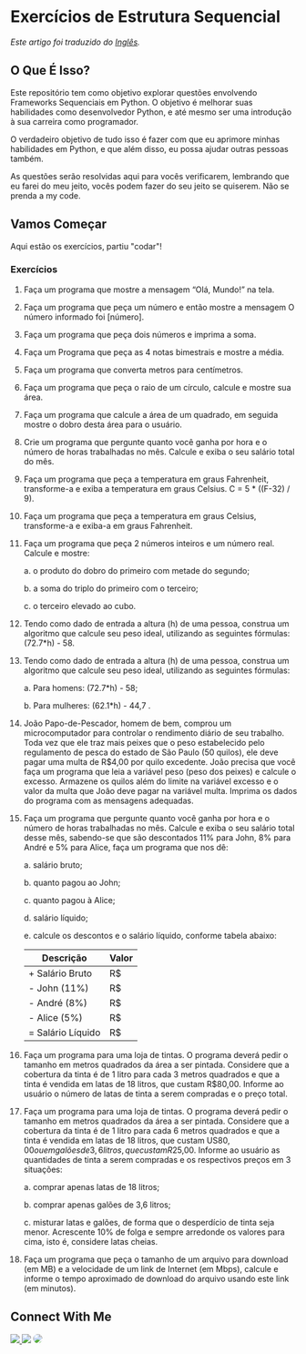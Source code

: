 # Exercícios de Estrutura Sequencial 

*Este artigo foi traduzido do [Inglês](README.md).*

## O Que É Isso?

Este repositório tem como objetivo explorar questões envolvendo Frameworks Sequenciais em Python. O objetivo é melhorar suas habilidades como desenvolvedor Python, e até mesmo ser uma introdução à sua carreira como programador.

O verdadeiro objetivo de tudo isso é fazer com que eu aprimore minhas habilidades em Python, e que além disso, eu possa ajudar outras pessoas também.

As questões serão resolvidas aqui para vocês verificarem, lembrando que eu farei do meu jeito, vocês podem fazer do seu jeito se quiserem. Não se prenda a my code.

## Vamos Começar

Aqui estão os exercícios, partiu "codar"!

### Exercícios

1. Faça um programa que mostre a mensagem “Olá, Mundo!” na tela.

2. Faça um programa que peça um número e então mostre a mensagem O número informado foi [número].

3. Faça um programa que peça dois números e imprima a soma.

4. Faça um Programa que peça as 4 notas bimestrais e mostre a média.

5. Faça um programa que converta metros para centímetros.

6. Faça um programa que peça o raio de um círculo, calcule e mostre sua área.

7. Faça um programa que calcule a área de um quadrado, em seguida mostre o dobro desta área para o usuário.

8. Crie um programa que pergunte quanto você ganha por hora e o número de horas trabalhadas no mês. Calcule e exiba o seu salário total do mês.

9. Faça um programa que peça a temperatura em graus Fahrenheit, transforme-a e exiba a temperatura em graus Celsius. C = 5 * ((F-32) / 9).

10. Faça um programa que peça a temperatura em graus Celsius, transforme-a e exiba-a em graus Fahrenheit.

11. Faça um programa que peça 2 números inteiros e um número real. Calcule e mostre:

    a. o produto do dobro do primeiro com metade do segundo;
    
    b. a soma do triplo do primeiro com o terceiro;
    
    c. o terceiro elevado ao cubo.

12. Tendo como dado de entrada a altura (h) de uma pessoa, construa um algoritmo que calcule seu peso ideal, utilizando as seguintes fórmulas: (72.7*h) - 58.

13. Tendo como dado de entrada a altura (h) de uma pessoa, construa um algoritmo que calcule seu peso ideal, utilizando as seguintes fórmulas:

    a. Para homens: (72.7*h) - 58;
    
    b. Para mulheres: (62.1*h) - 44,7 .

14. João Papo-de-Pescador, homem de bem, comprou um microcomputador para controlar o rendimento diário de seu trabalho. Toda vez que ele traz mais peixes que o peso estabelecido pelo regulamento de pesca do estado de São Paulo (50 quilos), ele deve pagar uma multa de R$4,00 por quilo excedente. João precisa que você faça um programa que leia a variável peso (peso dos peixes) e calcule o excesso. Armazene os quilos além do limite na variável excesso e o valor da multa que João deve pagar na variável multa. Imprima os dados do programa com as mensagens adequadas.

15. Faça um programa que pergunte quanto você ganha por hora e o número de horas trabalhadas no mês. Calcule e exiba o seu salário total desse mês, sabendo-se que são descontados 11% para John, 8% para André e 5% para Alice, faça um programa que nos dê:

    a. salário bruto;
    
    b. quanto pagou ao John;
    
    c. quanto pagou à Alice;
    
    d. salário líquido;
    
    e. calcule os descontos e o salário líquido, conforme tabela abaixo:

    | Descrição | Valor |
    | --- | --- |
    | + Salário Bruto | R$ |
    | - John (11%) | R$ |
    | - André (8%) | R$ |
    | - Alice (5%) | R$ |
    | = Salário Líquido | R$ |

16. Faça um programa para uma loja de tintas. O programa deverá pedir o tamanho em metros quadrados da área a ser pintada. Considere que a cobertura da tinta é de 1 litro para cada 3 metros quadrados e que a tinta é vendida em latas de 18 litros, que custam R$80,00. Informe ao usuário o número de latas de tinta a serem compradas e o preço total.

17. Faça um programa para uma loja de tintas. O programa deverá pedir o tamanho em metros quadrados da área a ser pintada. Considere que a cobertura da tinta é de 1 litro para cada 6 metros quadrados e que a tinta é vendida em latas de 18 litros, que custam US$80,00 ou em galões de 3,6 litros, que custam R$25,00. Informe ao usuário as quantidades de tinta a serem compradas e os respectivos preços em 3 situações:

    a. comprar apenas latas de 18 litros;
    
    b. comprar apenas galões de 3,6 litros;
    
    c. misturar latas e galões, de forma que o desperdício de tinta seja menor. Acrescente 10% de folga e sempre arredonde os valores para cima, isto é, considere latas cheias.

18. Faça um programa que peça o tamanho de um arquivo para download (em MB) e a velocidade de um link de Internet (em Mbps), calcule e informe o tempo aproximado de download do arquivo usando este link (em minutos).

## Connect With Me

<div align="left"> 
<a href="https://twitter.com/abraoolu" target="_blank"><img src="https://img.shields.io/badge/-Twitter-%23E4405F?style=for-the-badge&logo=twitter&logoColor=white"</a>
<a href = "mailto:abraaolucassb@gmail.com"> <img src="https://img.shields.io/badge/-Gmail-%23333?style=for-the-badge&logo=gmail&logoColor=white" target="_blank"></a>
<a href="https://www.linkedin.com/in/abraão-lucas-7052b6239/" target="_blank"><img src="https://img.shields.io/badge/-LinkedIn-%230077B5?style=for-the-badge&logo=linkedin&logoColor=white" style="border-radius: 30px" target="_blank"></a> 
</div>
